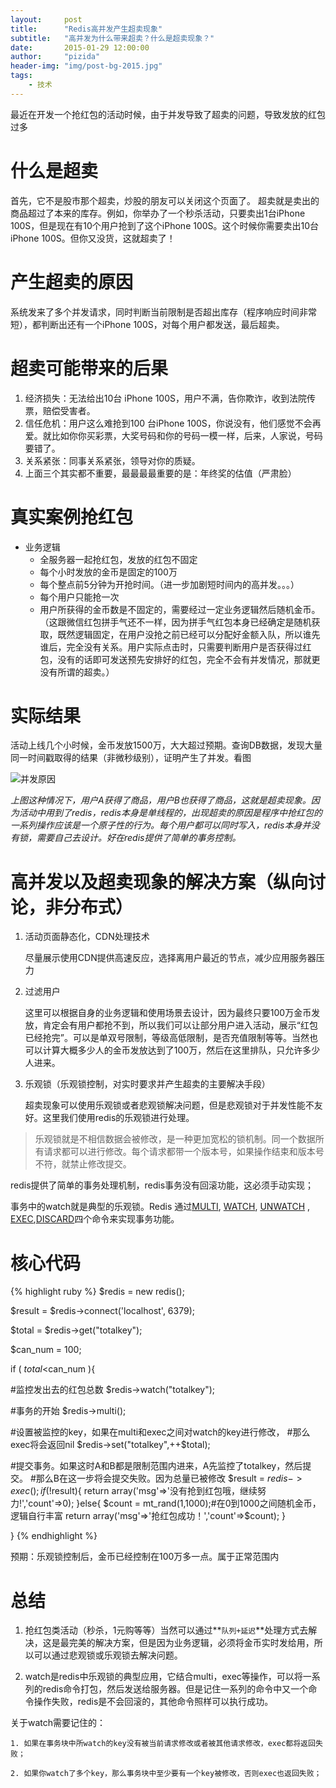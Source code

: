 ```yaml
---
layout:     post
title:      "Redis高并发产生超卖现象"
subtitle:   "高并发为什么带来超卖？什么是超卖现象？"
date:       2015-01-29 12:00:00
author:     "pizida"
header-img: "img/post-bg-2015.jpg"
tags:
    - 技术
---
```




最近在开发一个抢红包的活动时候，由于并发导致了超卖的问题，导致发放的红包过多

# 什么是超卖

首先，它不是股市那个超卖，炒股的朋友可以关闭这个页面了。
超卖就是卖出的商品超过了本来的库存。例如，你举办了一个秒杀活动，只要卖出1台iPhone 100S，但是现在有10个用户抢到了这个iPhone 100S。这个时候你需要卖出10台iPhone 100S。但你又没货，这就超卖了！

# 产生超卖的原因

系统发来了多个并发请求，同时判断当前限制是否超出库存（程序响应时间非常短），都判断出还有一个iPhone 100S，对每个用户都发送，最后超卖。

# 超卖可能带来的后果

1. 经济损失：无法给出10台 iPhone 100S，用户不满，告你欺诈，收到法院传票，赔偿受害者。
2. 信任危机：用户这么难抢到100 台iPhone 100S，你说没有，他们感觉不会再爱。就比如你你买彩票，大奖号码和你的号码一模一样，后来，人家说，号码要错了。
3. 关系紧张：同事关系紧张，领导对你的质疑。
4. 上面三个其实都不重要，最最最最重要的是：年终奖的估值（严肃脸）  

# 真实案例抢红包

* 业务逻辑
	+ 全服务器一起抢红包，发放的红包不固定	
	+ 每个小时发放的金币是固定的100万
	+ 每个整点前5分钟为开抢时间。（进一步加剧短时间内的高并发。。。）
	+ 每个用户只能抢一次
	+ 用户所获得的金币数是不固定的，需要经过一定业务逻辑然后随机金币。（这跟微信红包拼手气还不一样，因为拼手气红包本身已经确定是随机获取，既然逻辑固定，在用户没抢之前已经可以分配好金额入队，所以谁先谁后，完全没有关系。用户实际点击时，只需要判断用户是否获得过红包，没有的话即可发送预先安排好的红包，完全不会有并发情况，那就更没有所谓的超卖。）

# 实际结果

活动上线几个小时候，金币发放1500万，大大超过预期。查询DB数据，发现大量同一时间戳取得的结果（非微秒级别），证明产生了并发。看图

![并发原因](http://7xqfiw.com1.z0.glb.clouddn.com/04140013_NzXS.jpg)

*上图这种情况下，用户A获得了商品，用户B也获得了商品，这就是超卖现象。因为活动中用到了redis，redis本身是单线程的，出现超卖的原因是程序中抢红包的一系列操作应该是一个原子性的行为。每个用户都可以同时写入，redis本身并没有锁，需要自己去设计。好在redis提供了简单的事务控制。*

# 高并发以及超卖现象的解决方案（纵向讨论，非分布式）

1. 活动页面静态化，CDN处理技术
  
	尽量展示使用CDN提供高速反应，选择离用户最近的节点，减少应用服务器压力

2. 过滤用户
	
	这里可以根据自身的业务逻辑和使用场景去设计，因为最终只要100万金币发放，肯定会有用户都抢不到，所以我们可以让部分用户进入活动，展示“红包已经抢完”。可以是单双号限制，等级高低限制，是否充值限制等等。当然也可以计算大概多少人的金币发放达到了100万，然后在这里排队，只允许多少人进来。

3. 乐观锁（乐观锁控制，对实时要求并产生超卖的主要解决手段）

	超卖现象可以使用乐观锁或者悲观锁解决问题，但是悲观锁对于并发性能不友好。这里我们使用redis的乐观锁进行处理。

>乐观锁就是不相信数据会被修改，是一种更加宽松的锁机制。同一个数据所有请求都可以进行修改。每个请求都带一个版本号，如果操作结束和版本号不符，就禁止修改提交。

redis提供了简单的事务处理机制，redis事务没有回滚功能，这必须手动实现； 

事务中的watch就是典型的乐观锁。Redis 通过[MULTI](http://redisdoc.com/transaction/multi.html), [WATCH](http://redisdoc.com/transaction/watch.html), [UNWATCH](http://redisdoc.com/transaction/unwatch.html) , [EXEC](http://redisdoc.com/transaction/exec.html),[DISCARD](http://redisdoc.com/transaction/discard.html)四个命令来实现事务功能。

# 核心代码
 {% highlight ruby %}
 $redis = new redis();

 $result = $redis->connect('localhost', 6379);

 $total = $redis->get("totalkey");

 $can_num = 100;

 if ( $total <$can_num ){ 

  #监控发出去的红包总数  $redis->watch("totalkey");

  #事务的开始
  $redis->multi();

  #设置被监控的key，如果在multi和exec之间对watch的key进行修改，
  #那么exec将会返回nil
  $redis->set("totalkey",++$total);

  #提交事务。如果这时A和B都是限制范围内进来，A先监控了totalkey，然后提交。
  #那么B在这一步将会提交失败。因为总量已被修改
  $result = $redis->exec();
  if (!$result){
    return array('msg'=>'没有抢到红包哦，继续努力!','count'=>0);
  }else{
    $count = mt_rand(1,1000);#在0到1000之间随机金币，逻辑自行丰富
    return array('msg'=>'抢红包成功！','count'=>$count);
  }

}
{% endhighlight %}

预期：乐观锁控制后，金币已经控制在100万多一点。属于正常范围内

# 总结
1. 抢红包类活动（秒杀，1元购等等）当然可以通过**`队列+延迟`**处理方式去解决，这是最完美的解决方案，但是因为业务逻辑，必须将金币实时发给用，所以可以通过悲观锁或乐观锁去解决问题。

2. watch是redis中乐观锁的典型应用，它结合multi，exec等操作，可以将一系列的redis命令打包，然后发送给服务器。但是记住一系列的命令中又一个命令操作失败，redis是不会回滚的，其他命令照样可以执行成功。

关于watch需要记住的：

	1. 如果在事务块中所watch的key没有被当前请求修改或者被其他请求修改，exec都将返回失败；

	2. 如果你watch了多个key，那么事务块中至少要有一个key被修改，否则exec也返回失败；


